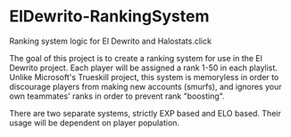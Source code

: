 # ElDewrito-RankingSystem
Ranking system logic for El Dewrito and Halostats.click
  
The goal of this project is to create a ranking system for use in the El Dewrito project. Each player will be assigned a rank 1-50 in each playlist. 
Unlike Microsoft's Trueskill project, this system is memoryless in order to discourage players from making new accounts (smurfs), and ignores your own teammates' ranks in order to prevent rank "boosting".

There are two separate systems, strictly EXP based and ELO based. Their usage will be dependent on player population.
